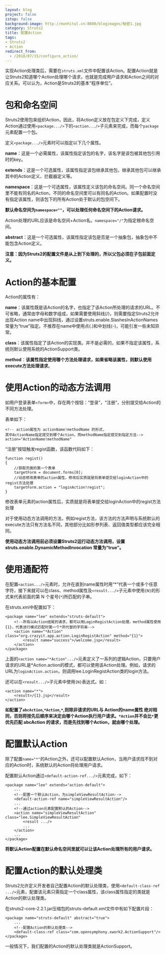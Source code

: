 ```yaml
---
layout: blog
project: false
istop: false
background-image: http://monhitul.cn:8080/blogimages/秘密1.jpg
category: Struts2
title: 配置Action
tags:
- Struts2
- Action
redirect_from:
  - /2018/07/15/configure_action/
---
```


实现Action处理类后，需要在``struts.xml``文件中配置该Action。配置Action就是让Struts2知道哪个Action处理哪个请求，也就是完成用户请求和Action之间的对应关系。可以认为，Action是Struts2的基本“程序单位”。

#  包和命名空间
Struts2使用包来组织Action，因此，将Action定义放在包定义下完成，定义Action通过使用``<package.../>``下的``<action.../>``子元素来完成，而每个``package``元素配置一个包。

定义``<package.../>``元素时可以指定以下几个属性。

**name**：这是一个必需属性，该属性指定该包的名字，该名字是该包被其他包引用时的key。

**extends**：这是一个可选属性，该属性指定该包继承其他包，继承其他包可以继承其中的Action定义、拦截器定义等。

**namespace**：这是一个可选属性，该属性定义该包的命名空间。同一个命名空间里不能有同名的Action，不同的命名空间里可以有同名的Action。如果配置时没有指定该属性，则该包下的所有Action处于默认的包空间下。

**默认命名空间为``namespace=""``，可以处理任何命名空间下的Action请求。**

Action处理的URL应该是命名空间+Action名。``namespace="/"``为指定根命名空间。

**abstract**：这是一个可选属性，该属性指定该包是否是一个抽象包，抽象包中不能包含Action定义。

**注意：因为Struts2的配置文件是从上到下处理的，所以父包必须在子包前面定义。**

#  Action的基本配置

Action的属性有：

**name**：该属性既是该Action的名字，也指定了该Action所处理的请求的URL。不可省略，通常由字母和数字组成，如果需要使用斜线(/)，则需要指定Struts2允许出现Action name中出现斜线，通过设置struts.enable.SlashesInActionNames常量为“true”指定。不推荐在name中使用点(.)和中划线(-)，可能引发一些未知异常。

**class**：该属性指定了该Action的实现类。并不是必需的，如果不指定该属性，系统则默认使用系统的ActionSupport类。

**method**：**该属性指定使用哪个方法处理请求，如果省略该属性，则默认使用execute方法处理请求**。

#  使用Action的动态方法调用
如用户登录表单``<form>``中，存在两个按钮：“登录”，“注册”，分别提交给Action的不同方法处理。

表单如下：
```
<!-- action属性为 actionName!methodName 的形式，
其中ActionName指定提交到哪个Action，而methodName指定提交到指定方法-->
action="ActionName!methodName"
```
“注册”按钮触发regist函数，该函数代码如下：
```
function regist()
{
	//获取页面的第一个表单
	targetForm = document.forms[0];
	//动态修改表单的action属性，修改后实质就是将表单提交给loginAction中的regist方法处理
	targetForm.action = "loginAction!regist";
}
```
修改表单元素的action属性后，实质就是将表单提交给loginAction中的regist方法处理

对于使用动态方法调用的方法，例如regist方法，该方法的方法声明与系统默认的execute方法只有方法名不同，其他部分比如形参列表、返回值类型都应该完全相同。

**使用动态方法调用前必须设置Struts2运行动态方法调用，设置 struts.enable.DynamicMethodInvocation 常量为“true”。**

#  使用通配符
在配置``<action.../>``元素时，允许在直到name属性时用“*”代表一个或多个任意字符，接下来就可以在class、method属性及``<result.../>``子元素中使用``{N}``的形式来代表前面的第 N 个星号(``*``)所匹配的子串。		

在struts.xml中配置如下：
```
<package name="lee" extends="struts-default">
	<!--所有以Action结尾的请求，都可以用LoginRegistAction处理，method属性使用{1}，代表进行模式匹配时第一个*所代替的字符串-->
	<action name="*Action" class="org.crazyit.app.action.LoginRegistAction" method="{1}">
		<result name="success">/welcome.jsp</result>
	</action>
</package>
```
上面的``<action name="*Action".../>``元素定义了一系列的逻辑Action，只要用户请求的URL是*Action.action的模式，都可以使用该Action处理。例如，请求的URL为``loginAction.action``，则调用lee.LoginRegistAction类的login方法。

还可以在``<result.../>``子元素中使用``{N}``表达式。如：
```
<action name="*">
	<result>/{1}.jsp</result>
</action>
```
**如配置了``abcAction``,``*Action``,``*``,则除非请求的URL与 Action的name属性 绝对相同，否则将按先后顺序来决定由哪个Action执行用户请求。``*Action``并不会比``*``更优先匹配 abcAction 的请求，而是先找到哪个Action，就由哪个处理。**

#  配置默认Action
除了配置``name="*"``的Action之外，还可以配置默认Action，当用户请求找不到对应的Action时，系统默认的Action将处理用户请求。

配置默认Action通过``<default-action-ref.../>``元素完成，如下：
```
<package name="lee" extends="action-default">
	...
	<!--配置一个默认Action，为simpleViewResultAction-->
	<default-action-ref name="simpleViewResultAction"/>
	...
	<!--通过action元素配置默认的Action-->
	<action name="simpleViewResultAction" class="lee.SimpleViewResultAction"
		<result .../>
		...
	</action>
	...
</package>
```
**将默认Action配置在默认命名空间里就可以让该Action处理所有的用户请求。**

#  配置Action的默认处理类
Struts2允许定义开发者自己配置Action的默认处理类，使用``<default-class-ref .../>``元素，配置该元素只需指定一个class属性，该class属性指定的类就是Action的默认处理类。

在struts2-core-2.2.1.jar压缩包的struts-default.xml文件中有如下配置片段：
```
<package name="struts-default" abstract="true">
	...
	<!--配置Action的默认处理类-->
	<default-class-ref class="com.opensymphony.xwork2.ActionSupport"/>
</package>
```
一般情况下，我们配置的Action的默认处理类就是ActionSupport。